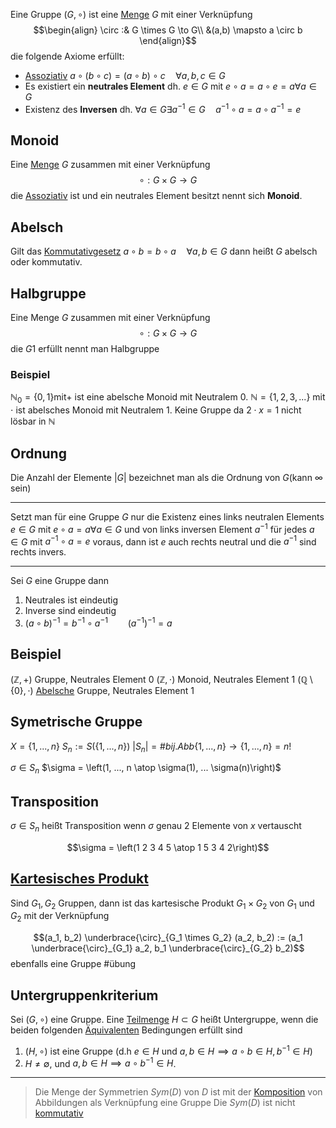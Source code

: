 Eine Gruppe $(G, \circ)$ ist eine [Menge](Mengen.md) $G$ mit einer Verknüpfung
$$\begin{align}
\circ :& G \times G \to G\\
&(a,b) \mapsto a \circ b
\end{align}$$
die folgende Axiome erfüllt:

- [Assoziativ](Assoziativgesetz.md) $a \circ (b \circ c) = (a\circ b) \circ c \quad \forall a, b, c  \in G$
- Es existiert ein __neutrales Element__ dh. $e \in G$ mit $e \circ a = a\circ e =a \forall a \in G$
- Existenz des __Inversen__ dh. $\forall a \in G \exists a^{-1} \in G\quad a^{-1} \circ a = a \circ a^{-1} = e$

## Monoid
Eine [Menge](Mengen.md) $G$ zusammen mit einer Verknüpfung
$$\circ: G \times G \to G$$
die [Assoziativ](Assoziativgesetz.md) ist und ein neutrales Element besitzt nennt sich __Monoid__.

## Abelsch
Gilt das [Kommutativgesetz](Kommutativgesetz.md) $a \circ b = b \circ a\quad \forall a, b \in G$
dann heißt $G$ abelsch oder kommutativ.

## Halbgruppe
Eine Menge $G$ zusammen mit einer Verknüpfung
$$\circ : G \times G \to G$$
die $G1$ erfüllt nennt man Halbgruppe

### Beispiel
$\mathbb N_0 = \{0, 1\} \text{mit} +$ ist eine abelsche Monoid mit Neutralem 0.
$\mathbb N = \{1, 2, 3, ...\}$ mit $\cdot$ ist abelsches Monoid mit Neutralem 1. Keine Gruppe da $2 \cdot x = 1$ nicht lösbar in $\mathbb N$

## Ordnung
Die Anzahl der Elemente $|G|$ bezeichnet man als die Ordnung von $G$(kann $\infty$ sein)

---

Setzt man für eine Gruppe $G$ nur die Existenz eines links neutralen Elements $e\in G$ mit $e\circ a = a \forall a\in G$ und von links inversen Element $a^{-1}$ für jedes $a\in G$ mit $a^{-1} \circ a =e$ voraus, dann ist $e$ auch rechts neutral und die $a^{-1}$ sind rechts invers.

---

Sei $G$ eine Gruppe dann
1. Neutrales ist eindeutig
2. Inverse sind eindeutig
3. $(a \circ b)^{-1} = b^{-1} \circ a^{-1} \qquad (a^{-1})^{-1} = a$

## Beispiel
$(\mathbb Z, +)$ Gruppe, Neutrales Element $0$
$(\mathbb Z, \cdot)$ Monoid, Neutrales Element 1
$(\mathbb Q\setminus \{0\}, \cdot)$ [Abelsche](#Abelsch) Gruppe, Neutrales Element 1

## Symetrische Gruppe
$X = \{1, ..., n\}$
$S_n := S(\{1, ..., n\})$
$|S_n| = \# bij. Abb \{1, ..., n\} \to \{1,...,n\} = n!$

$\sigma \in S_n$ $\sigma = \left(1, ..., n \atop \sigma(1), ... \sigma(n)\right)$

## Transposition
$\sigma \in S_n$ heißt Transposition wenn $\sigma$ genau $2$ Elemente von $x$ vertauscht

$$\sigma = \left(1 2 3 4 5 \atop 1 5 3 4 2\right)$$

## [Kartesisches Produkt](Kartesisches%20Produkt.md)

Sind $G_1, G_2$ Gruppen, dann ist das kartesische Produkt $G_1 \times G_2$ von $G_1$ und $G_2$ mit der Verknüpfung 

$$(a_1, b_2) \underbrace{\circ}_{G_1 \times G_2} (a_2, b_2) := (a_1 \underbrace{\circ}_{G_1} a_2, b_1 \underbrace{\circ}_{G_2} b_2)$$
ebenfalls eine Gruppe
#übung 

## Untergruppenkriterium
Sei $(G, \circ)$ eine Gruppe. Eine [Teilmenge](Teilmengen.md) $H \subset G$ heißt Untergruppe, wenn die beiden folgenden [Äquivalenten](Aussagen.md#Äquivalenz) Bedingungen erfüllt sind

1) $(H, \circ)$ ist eine Gruppe (d.h $e\in H$ und $a,b \in H \implies a\circ b \in H, b^{-1} \in H$)
2) $H \not = \emptyset$, und $a,b \in H \implies a \circ b^{-1} \in H$.


---

> Die Menge der Symmetrien $Sym(D)$ von $D$ ist mit der [Komposition](Komposition.md) von Abbildungen als Verknüpfung eine Gruppe
> Die $Sym(D)$ ist nicht [kommutativ](Kommutativgesetz.md)

